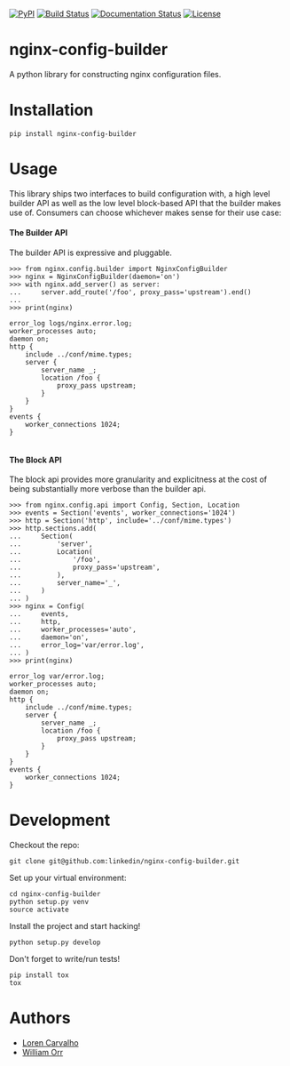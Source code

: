 [![PyPI](https://img.shields.io/pypi/v/nginx-config-builder.svg)](https://pypi.python.org/pypi/nginx-config-builder)
[![Build Status](https://travis-ci.org/linkedin/nginx-config-builder.svg?branch=master)](https://travis-ci.org/linkedin/nginx-config-builder)
[![Documentation Status](https://readthedocs.org/projects/nginx-config-builder/badge/?version=latest)](http://nginx-config-builder.readthedocs.io/en/latest/?badge=latest)
[![License](https://img.shields.io/badge/License-BSD%202--Clause-orange.svg)](https://opensource.org/licenses/BSD-2-Clause)

nginx-config-builder
====================

A python library for constructing nginx configuration files.

Installation
============
```
pip install nginx-config-builder
```

Usage
=====

This library ships two interfaces to build configuration with, a high level builder API as well as the low level block-based API that the builder makes use of. Consumers can choose whichever makes sense for their use case:

#### The Builder API

The builder API is expressive and pluggable.

```
>>> from nginx.config.builder import NginxConfigBuilder
>>> nginx = NginxConfigBuilder(daemon='on')
>>> with nginx.add_server() as server:
...     server.add_route('/foo', proxy_pass='upstream').end()
...
>>> print(nginx)

error_log logs/nginx.error.log;
worker_processes auto;
daemon on;
http {
    include ../conf/mime.types;
    server {
        server_name _;
        location /foo {
            proxy_pass upstream;
        }
    }
}
events {
    worker_connections 1024;
}
 
```

#### The Block API

The block api provides more granularity and explicitness at the cost of being  substantially more verbose than the builder api.

```
>>> from nginx.config.api import Config, Section, Location
>>> events = Section('events', worker_connections='1024')
>>> http = Section('http', include='../conf/mime.types')
>>> http.sections.add(
...     Section(
...         'server',
...         Location(
...             '/foo',
...             proxy_pass='upstream',
...         ),
...         server_name='_',
...     )
... )
>>> nginx = Config(
...     events,
...     http,
...     worker_processes='auto',
...     daemon='on',
...     error_log='var/error.log',
... )
>>> print(nginx)

error_log var/error.log;
worker_processes auto;
daemon on;
http {
    include ../conf/mime.types;
    server {
        server_name _;
        location /foo {
            proxy_pass upstream;
        }
    }
}
events {
    worker_connections 1024;
}
```

Development
===========

Checkout the repo:

```
git clone git@github.com:linkedin/nginx-config-builder.git
```

Set up your virtual environment:

```
cd nginx-config-builder
python setup.py venv
source activate
```

Install the project and start hacking!

```
python setup.py develop
```

Don't forget to write/run tests!

```
pip install tox
tox
```

Authors
=======

* [Loren Carvalho](https://www.github.com/sixninetynine)
* [William Orr](https://www.github.com/worr)

